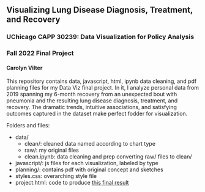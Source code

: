 ## Visualizing Lung Disease Diagnosis, Treatment, and Recovery
### UChicago CAPP 30239: Data Visualization for Policy Analysis
### Fall 2022 Final Project
#### Carolyn Vilter

This repository contains data, javascript, html, ipynb data cleaning, and pdf planning files for my Data Viz final project. 
In it, I analyze personal data from 2019 spanning my 6-month recovery from an unexpected bout with pneumonia and the resulting
lung disease diagnosis, treatment, and recovery. The dramatic trends, intuitive associations, and satisfying outcomes captured
in the dataset make perfect fodder for visualization.

Folders and files:
- data/
    - clean/: cleaned data named according to chart type
    - raw/: my original files 
    - clean.ipynb: data cleaning and prep converting raw/ files to clean/
- javascript/: js files for each visualization, labeled by type
- planning/: contains pdf with original concept and sketches
- styles.css: overarching style file
- project.html: code to produce [this final result](https://cvilter.github.io/CAPP30239_FA22/project/project.html)

